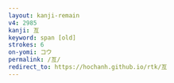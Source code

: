 ```yaml
---
layout: kanji-remain
v4: 2985
kanji: 亙
keyword: span [old]
strokes: 6
on-yomi: コウ
permalink: /亙/
redirect_to: https://hochanh.github.io/rtk/亙
---
```






